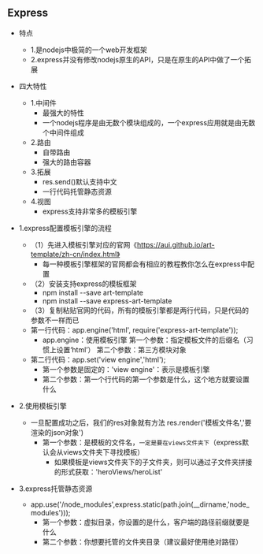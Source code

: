 ## Express

* 特点
    * 1.是nodejs中极简的一个web开发框架
    * 2.express并没有修改nodejs原生的API，只是在原生的API中做了一个拓展

* 四大特性
    * 1.中间件
        * 最强大的特性
        * 一个nodejs程序是由无数个模块组成的，一个express应用就是由无数个中间件组成
    * 2.路由
        * 自带路由
        * 强大的路由容器
    * 3.拓展
        * res.send()默认支持中文
        * 一行代码托管静态资源
    * 4.视图
        * express支持非常多的模板引擎

* 1.express配置模板引擎的流程
    * （1）先进入模板引擎对应的官网《https://aui.github.io/art-template/zh-cn/index.html》
        * 每一种模板引擎框架的官网都会有相应的教程教你怎么在express中配置
    * （2）安装支持express的模板框架
        * npm install --save art-template
        * npm install --save express-art-template 
    * （3）复制粘贴官网的代码，所有的模板引擎都是两行代码，只是代码的参数不一样而已
    * 第一行代码：app.engine('html', require('express-art-template'));
        * app.engine：使用模板引擎   第一个参数：指定模板文件的后缀名（习惯上设置‘html’） 第二个参数：第三方模块对象
    * 第二行代码：app.set('view engine','html');
        * 第一个参数是固定的：'view engine'：表示是模板引擎
        * 第二个参数：第一个行代码的第一个参数是什么，这个地方就要设置什么

* 2.使用模板引擎
    * 一旦配置成功之后，我们的res对象就有方法 res.render('模板文件名','要渲染的json对象')
        * 第一个参数：是模板的文件名，`一定是要在views文件夹下`（express默认会从views文件夹下寻找模板）
            * 如果模板是views文件夹下的子文件夹，则可以通过子文件夹拼接的形式获取：'heroViews/heroList'



* 3.express托管静态资源
    * app.use('/node_modules',express.static(path.join(__dirname,'node_modules')));
        * 第一个参数：虚拟目录，你设置的是什么，客户端的路径前缀就要是什么
        * 第二个参数：你想要托管的文件夹目录（建议最好使用绝对路径）